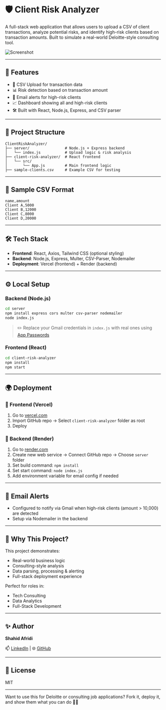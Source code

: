 # 🛡️ Client Risk Analyzer

A full-stack web application that allows users to upload a CSV of client transactions, analyze potential risks, and identify high-risk clients based on transaction amounts. Built to simulate a real-world Deloitte-style consulting tool.

![Screenshot](https://via.placeholder.com/1200x600.png?text=Client+Risk+Analyzer+Demo)

---

## 🚀 Features

- 📁 CSV Upload for transaction data
- 📊 Risk detection based on transaction amount
- 📧 Email alerts for high-risk clients
- 📈 Dashboard showing all and high-risk clients
- 🛠️ Built with React, Node.js, Express, and CSV parser

---

## 📂 Project Structure

```
ClientRiskAnalyzer/
├── server/                # Node.js + Express backend
│   └── index.js           # Upload logic & risk analysis
├── client-risk-analyzer/  # React frontend
│   └── src/
│       └── App.js         # Main frontend logic
├── sample-clients.csv     # Example CSV for testing
```

---

## 🧪 Sample CSV Format
```
name,amount
Client A,5000
Client B,12000
Client C,8000
Client D,20000
```

---

## 🛠 Tech Stack

- **Frontend**: React, Axios, Tailwind CSS (optional styling)
- **Backend**: Node.js, Express, Multer, CSV-Parser, Nodemailer
- **Deployment**: Vercel (frontend) + Render (backend)

---

## ⚙️ Local Setup

### Backend (Node.js)
```bash
cd server
npm install express cors multer csv-parser nodemailer
node index.js
```

> ✏️ Replace your Gmail credentials in `index.js` with real ones using [App Passwords](https://support.google.com/accounts/answer/185833)

### Frontend (React)
```bash
cd client-risk-analyzer
npm install
npm start
```

---

## 🌍 Deployment

### 🔹 Frontend (Vercel)
1. Go to [vercel.com](https://vercel.com)
2. Import GitHub repo → Select `client-risk-analyzer` folder as root
3. Deploy

### 🔹 Backend (Render)
1. Go to [render.com](https://render.com)
2. Create new web service → Connect GitHub repo → Choose `server` folder
3. Set build command: `npm install`
4. Set start command: `node index.js`
5. Add environment variable for email config if needed

---

## 📧 Email Alerts
- Configured to notify via Gmail when high-risk clients (amount > 10,000) are detected
- Setup via Nodemailer in the backend

---

## 🎯 Why This Project?
This project demonstrates:
- Real-world business logic
- Consulting-style analysis
- Data parsing, processing & alerting
- Full-stack deployment experience

Perfect for roles in:
- Tech Consulting
- Data Analytics
- Full-Stack Development

---

## ✨ Author
**Shahid Afridi**

📫 [LinkedIn](https://www.linkedin.com/in/your-link)  |  🌐 [GitHub](https://github.com/code-with-shahid)

---

## 📝 License
MIT

---

Want to use this for Deloitte or consulting job applications? Fork it, deploy it, and show them what you can do 💼🚀
